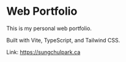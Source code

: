 # Web Portfolio

This is my personal web portfolio.

Built with Vite, TypeScript, and Tailwind CSS.

Link: https://sungchulpark.ca
